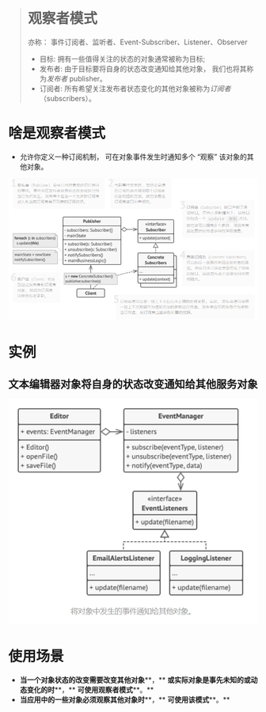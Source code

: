 > # 观察者模式
>
> 亦称： 事件订阅者、监听者、Event-Subscriber、Listener、Observer
>
> - 目标: 拥有一些值得关注的状态的对象通常被称为目标;
> - 发布者: 由于目标要将自身的状态改变通知给其他对象， 我们也将其称为*发布者* publisher。 
> - 订阅者: 所有希望关注发布者状态变化的其他对象被称为*订阅者* （subscribers）。

# 啥是观察者模式

- 允许你定义一种订阅机制， 可在对象事件发生时通知多个 “观察” 该对象的其他对象。

![image-20220618202158396](../../.image/image-20220618202158396.png)



# 实例

## 文本编辑器对象将自身的状态改变通知给其他服务对象

![image-20220618204258927](../../.image/image-20220618204258927.png)



# 使用场景

-  **当一个对象状态的改变需要改变其他对象****，** **或实际对象是事先未知的或动态变化的时****，** **可使用观察者模式****。**
- **当应用中的一些对象必须观察其他对象时****，** **可使用该模式****。** 
